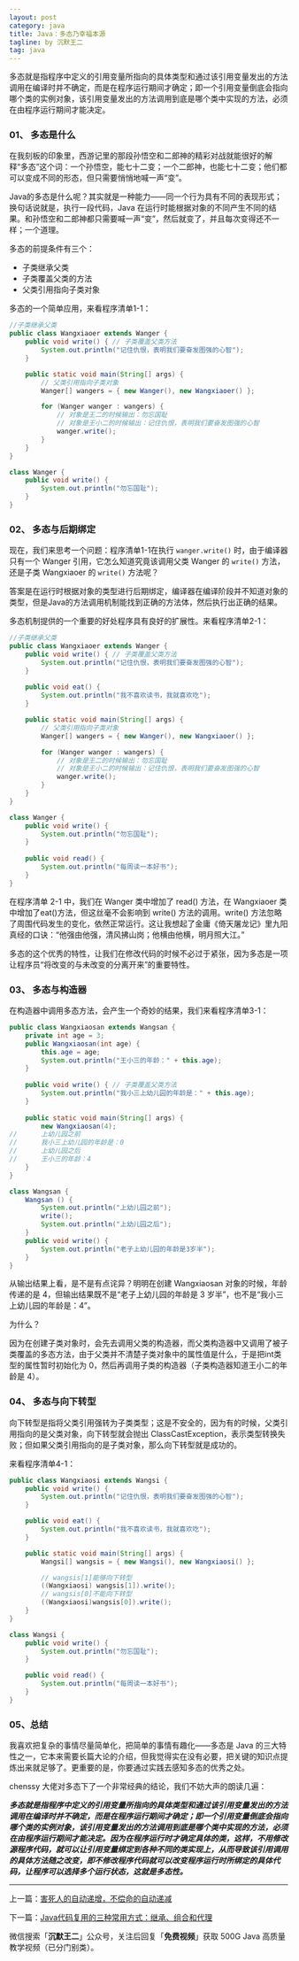 ```yaml
---
layout: post
category: java
title: Java：多态乃幸福本源
tagline: by 沉默王二
tag: java
---
```


多态就是指程序中定义的引用变量所指向的具体类型和通过该引用变量发出的方法调用在编译时并不确定，而是在程序运行期间才确定；即一个引用变量倒底会指向哪个类的实例对象，该引用变量发出的方法调用到底是哪个类中实现的方法，必须在由程序运行期间才能决定。


<!--more-->

### 01、 多态是什么

在我刻板的印象里，西游记里的那段孙悟空和二郎神的精彩对战就能很好的解释“多态”这个词：一个孙悟空，能七十二变；一个二郎神，也能七十二变；他们都可以变成不同的形态，但只需要悄悄地喊一声“变”。

Java的多态是什么呢？其实就是一种能力——同一个行为具有不同的表现形式；换句话说就是，执行一段代码，Java 在运行时能根据对象的不同产生不同的结果。和孙悟空和二郎神都只需要喊一声“变”，然后就变了，并且每次变得还不一样；一个道理。

多态的前提条件有三个：

* 子类继承父类
* 子类覆盖父类的方法
* 父类引用指向子类对象

多态的一个简单应用，来看程序清单1-1：

```java
//子类继承父类
public class Wangxiaoer extends Wanger {
	public void write() { // 子类覆盖父类方法
		System.out.println("记住仇恨，表明我们要奋发图强的心智");
	}

	public static void main(String[] args) {
		// 父类引用指向子类对象
		Wanger[] wangers = { new Wanger(), new Wangxiaoer() };

		for (Wanger wanger : wangers) {
			// 对象是王二的时候输出：勿忘国耻
			// 对象是王小二的时候输出：记住仇恨，表明我们要奋发图强的心智
			wanger.write();
		}
	}
}

class Wanger {
	public void write() {
		System.out.println("勿忘国耻");
	}
}
```

### 02、 多态与后期绑定

现在，我们来思考一个问题：程序清单1-1在执行 `wanger.write()` 时，由于编译器只有一个 Wanger 引用，它怎么知道究竟该调用父类 Wanger 的 `write()` 方法，还是子类 Wangxiaoer 的 `write()` 方法呢？

答案是在运行时根据对象的类型进行后期绑定，编译器在编译阶段并不知道对象的类型，但是Java的方法调用机制能找到正确的方法体，然后执行出正确的结果。

多态机制提供的一个重要的好处程序具有良好的扩展性。来看程序清单2-1：

```java
//子类继承父类
public class Wangxiaoer extends Wanger {
	public void write() { // 子类覆盖父类方法
		System.out.println("记住仇恨，表明我们要奋发图强的心智");
	}
	
	public void eat() {
		System.out.println("我不喜欢读书，我就喜欢吃");
	}

	public static void main(String[] args) {
		// 父类引用指向子类对象
		Wanger[] wangers = { new Wanger(), new Wangxiaoer() };

		for (Wanger wanger : wangers) {
			// 对象是王二的时候输出：勿忘国耻
			// 对象是王小二的时候输出：记住仇恨，表明我们要奋发图强的心智
			wanger.write();
		}
	}
}

class Wanger {
	public void write() {
		System.out.println("勿忘国耻");
	}
	
	public void read() {
		System.out.println("每周读一本好书");
	}
}
```

在程序清单 2-1 中，我们在 Wanger 类中增加了 read() 方法，在 Wangxiaoer 类中增加了eat()方法，但这丝毫不会影响到 write() 方法的调用。write() 方法忽略了周围代码发生的变化，依然正常运行。这让我想起了金庸《倚天屠龙记》里九阳真经的口诀：“他强由他强，清风拂山岗；他横由他横，明月照大江。”

多态的这个优秀的特性，让我们在修改代码的时候不必过于紧张，因为多态是一项让程序员“将改变的与未改变的分离开来”的重要特性。

### 03、 多态与构造器

在构造器中调用多态方法，会产生一个奇妙的结果，我们来看程序清单3-1：

```java
public class Wangxiaosan extends Wangsan {
	private int age = 3;
	public Wangxiaosan(int age) {
		this.age = age;
		System.out.println("王小三的年龄：" + this.age);
	}
	
	public void write() { // 子类覆盖父类方法
		System.out.println("我小三上幼儿园的年龄是：" + this.age);
	}
	
	public static void main(String[] args) {
		new Wangxiaosan(4);
//		上幼儿园之前
//		我小三上幼儿园的年龄是：0
//		上幼儿园之后
//		王小三的年龄：4
	}
}

class Wangsan {
	Wangsan () {
		System.out.println("上幼儿园之前");
		write();
		System.out.println("上幼儿园之后");
	}
	public void write() {
		System.out.println("老子上幼儿园的年龄是3岁半");
	}
}
```

从输出结果上看，是不是有点诧异？明明在创建 Wangxiaosan 对象的时候，年龄传递的是 4，但输出结果既不是“老子上幼儿园的年龄是 3 岁半”，也不是“我小三上幼儿园的年龄是：4”。

为什么？

因为在创建子类对象时，会先去调用父类的构造器，而父类构造器中又调用了被子类覆盖的多态方法，由于父类并不清楚子类对象中的属性值是什么，于是把int类型的属性暂时初始化为 0，然后再调用子类的构造器（子类构造器知道王小二的年龄是 4）。

### 04、 多态与向下转型

向下转型是指将父类引用强转为子类类型；这是不安全的，因为有的时候，父类引用指向的是父类对象，向下转型就会抛出 ClassCastException，表示类型转换失败；但如果父类引用指向的是子类对象，那么向下转型就是成功的。

来看程序清单4-1：

```java
public class Wangxiaosi extends Wangsi {
	public void write() {
		System.out.println("记住仇恨，表明我们要奋发图强的心智");
	}

	public void eat() {
		System.out.println("我不喜欢读书，我就喜欢吃");
	}

	public static void main(String[] args) {
		Wangsi[] wangsis = { new Wangsi(), new Wangxiaosi() };

		// wangsis[1]能够向下转型
		((Wangxiaosi) wangsis[1]).write();
		// wangsis[0]不能向下转型
		((Wangxiaosi)wangsis[0]).write();
	}
}

class Wangsi {
	public void write() {
		System.out.println("勿忘国耻");
	}

	public void read() {
		System.out.println("每周读一本好书");
	}
}
```

### 05、总结

我喜欢把复杂的事情尽量简单化，把简单的事情有趣化——多态是 Java 的三大特性之一，它本来需要长篇大论的介绍，但我觉得实在没有必要，把关键的知识点提炼出来就足够了。更重要的是，你要通过实践去感知多态的优秀之处。

chenssy 大佬对多态下了一个非常经典的结论，我们不妨大声的朗读几遍：

***多态就是指程序中定义的引用变量所指向的具体类型和通过该引用变量发出的方法调用在编译时并不确定，而是在程序运行期间才确定；即一个引用变量倒底会指向哪个类的实例对象，该引用变量发出的方法调用到底是哪个类中实现的方法，必须在由程序运行期间才能决定。因为在程序运行时才确定具体的类，这样，不用修改源程序代码，就可以让引用变量绑定到各种不同的类实现上，从而导致该引用调用的具体方法随之改变，即不修改程序代码就可以改变程序运行时所绑定的具体代码，让程序可以选择多个运行状态，这就是多态性。***

----

上一篇：[害死人的自动递增，不偿命的自动递减](http://www.itwanger.com/java/2019/11/06/java-caozuofu-++.html)

下一篇：[Java代码复用的三种常用方式：继承、组合和代理](http://www.itwanger.com/java/2019/11/06/java-code-fuyong.html)


微信搜索「**沉默王二**」公众号，关注后回复「**免费视频**」获取 500G Java 高质量教学视频（已分门别类）。